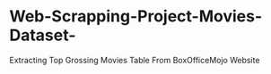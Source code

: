 # Web-Scrapping-Project-Movies-Dataset-
Extracting Top Grossing Movies Table From BoxOfficeMojo Website
